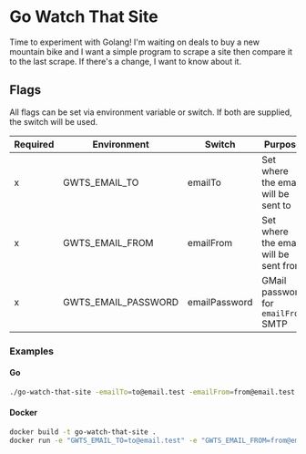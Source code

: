 # Go Watch That Site

Time to experiment with Golang! I'm waiting on deals to buy a new mountain bike and I want a simple program to scrape a site then compare it to the last scrape. If there's a change, I want to know about it.

## Flags

All flags can be set via environment variable or switch. If both are supplied, the switch will be used.

| Required | Environment         | Switch        | Purpose                               |
| -------- | ------------------- | ------------- | ------------------------------------- |
|    x     | GWTS_EMAIL_TO       | emailTo       | Set where the email will be sent to   |
|    x     | GWTS_EMAIL_FROM     | emailFrom     | Set where the email will be sent from |
|    x     | GWTS_EMAIL_PASSWORD | emailPassword | GMail password for `emailFrom` SMTP   |

### Examples

#### Go

```bash
./go-watch-that-site -emailTo=to@email.test -emailFrom=from@email.test -emailPassword=superComplexPassword
```

#### Docker

```bash
docker build -t go-watch-that-site .
docker run -e "GWTS_EMAIL_TO=to@email.test" -e "GWTS_EMAIL_FROM=from@email.test" -e "GWTS_EMAIL_PASSWORD=superComplexPassword" go-watch-that-site
```
